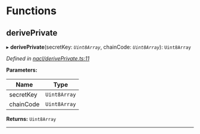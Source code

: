 

# Functions

<a id="deriveprivate"></a>

##  derivePrivate

▸ **derivePrivate**(secretKey: *`Uint8Array`*, chainCode: *`Uint8Array`*): `Uint8Array`

*Defined in [nacl/derivePrivate.ts:11](https://github.com/polkadot-js/common/blob/1cd491b/packages/util-crypto/src/nacl/derivePrivate.ts#L11)*

**Parameters:**

| Name | Type |
| ------ | ------ |
| secretKey | `Uint8Array` |
| chainCode | `Uint8Array` |

**Returns:** `Uint8Array`

___

